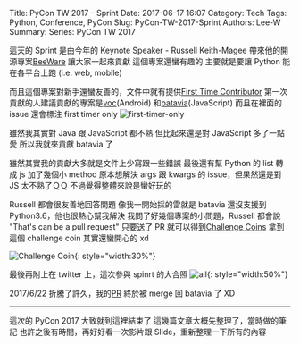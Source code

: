 Title: PyCon TW 2017 - Sprint
Date: 2017-06-17 16:07
Category: Tech
Tags: Python, Conference, PyCon
Slug: PyCon-TW-2017-Sprint
Authors: Lee-W
Summary:
Series: PyCon TW 2017

這天的 Sprint 是由今年的 Keynote Speaker - Russell Keith-Magee 帶來他的開源專案[BeeWare](https://pybee.org)
讓大家一起來貢獻
這個專案還蠻有趣的
主要就是要讓 Python 能在各平台上跑 (i.e. web, mobile)

<!--more-->

而且這個專案對新手還蠻友善的，文件中就有提供[First Time Contributor](https://pybee.org/contributing/how/first-time/what/)
第一次貢獻的人建議貢獻的專案是[voc](https://github.com/pybee/voc)(Android) 和[batavia](https://github.com/pybee/batavia)(JavaScript)
而且在裡面的 issue 還會標注 first timer only
![first-timer-only]({static}/images/posts-image/2017-06-12-PyCon-TW-2017-Sprint/1-new-comer.png)

雖然我其實對 Java 跟 JavaScript 都不熟
但比起來還是對 JavaScript 多了一點愛
所以我就來貢獻 batavia 了

雖然其實我的貢獻大多就是文件上少寫跟一些錯誤
最後還有幫 Python 的 list 轉成 js 加了幾個小 method
原本想解決 args 跟 kwargs 的 issue，但果然還是對 JS 太不熟了ＱＱ
不過覺得整體來說是蠻好玩的

Russell 都會很友善地回答問題
像我一開始採的雷就是 batavia 還沒支援到 Python3.6，他也很熱心幫我解決
我問了好幾個專案的小問題，Russell 都會說 "That's can be a pull request"
只要送了 PR 就可以得到[Challenge Coins](https://pybee.org/contributing/challenge-coins/)
拿到這個 challenge coin 其實還蠻開心的 xd

![Challenge Coin]({static}/images/posts-image/2017-06-12-PyCon-TW-2017-Sprint/2-challenge-coin.jpg){: style="width:30%"}

最後再附上在 twitter 上，這次參與 spinrt 的大合照
![all]({static}/images/posts-image/2017-06-12-PyCon-TW-2017-Sprint/3-all.jpg){: style="width:50%"}

2017/6/22
折騰了許久，我的[PR](https://github.com/pybee/batavia/pull/569) 終於被 merge 回 batavia 了 XD

---

這次的 PyCon 2017 大致就到這裡結束了
這幾篇文章大概先整理了，當時做的筆記
也許之後有時間，再好好看一次影片跟 Slide，重新整理一下所有的內容
